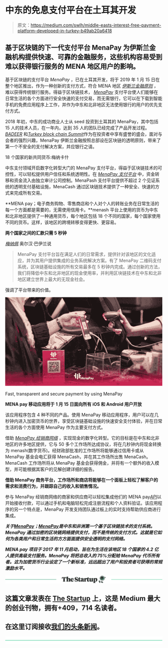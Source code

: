 # 中东的免息支付平台在土耳其开发

> 原文：<https://medium.com/swlh/middle-easts-interest-free-payment-platform-developed-in-turkey-b49ab20a6418>

## 基于区块链的下一代支付平台 MenaPay 为伊斯兰金融机构提供快速、可靠的金融服务，这些机构容易受到难以获得银行服务的 MENA 地区用户的影响。

基于区块链的支付平台 *MenaPay* ，已在土耳其开发，将于 2019 年 1 月 15 日在整个地区推出，作为一种创新的支付方式，符合 MENA 地区 [*伊斯兰金融原则*](http://saudigazette.com.sa/article/551713/BUSINESS/Mideast-interest-free-payment-platform-developed-in-Turkey) ，难以获得传统银行服务。得益于区块链技术， [*MenaPay*](https://menapay.io) 支付平台使人们能够在日常生活的各个方面进行安全快速的支付交易，而无需银行，它可以在下载到智能手机的免费应用程序上工作，并作为中东和北非地区无法使用银行的用户的优先支付方式。

2018 年初，中东的成功商业人士从 seed 投资到土耳其的 MenaPay，其中包括 15 人的技术人员，在一年内，达到 35 人的团队已经完成了产品开发过程。 [*BADEER*](/menapay/menapay-have-met-150-foreign-investors-from-50-countries-at-the-badeer-i-d38660a8406c) 和[*Turkey block chain Summit*](https://insidecrypto.today/menapay-sponsors-revolutionary-blockchain-turkey-summit-2018)作为在投资者中享有盛誉的盛会，面对与会者的强烈兴趣，MenaPay 伊斯兰金融按照总部设在区块链的透明原则，带来了第一个不安全的支付解决方案，并应银行之请。

18 个国家的新共同货币:梅纳卡什

中东支付领域开启数字化转型大门的 MenaPay 支付平台，得益于区块链技术的可控性，可以轻松提供用户信任和系统透明性。在 [*MenaPay 支付平台*](https://www.menapay.io/#how-it-works) 中，资金转移和资金流入由独立审计公司控制。MenaPash 支付平台提供不超过 2 个见证系统的透明支付基础设施，MenaCash 通过区块链技术提供了一种安全、快速的方式来完成所有交易。

**MENA pay；电子商务购物、零售商店和个人对个人的转账业务在日常生活的每一个方面都是需要的，无需使用信用卡。**menash 平台上使用的货币为中东和北非地区提供了一种通用货币，每个地区包括 18 个不同的国家，每个国家使用不同的货币。这样，该地区的跨境转移变得更快、更容易。

**两个国家之间的汇款只需 5 秒钟**

[*梅纳佩*](https://www.menapay.io/#team-team) 奥尔汉·巴伊兰说

> MenaPay 支付平台旨在满足人们的日常需求，提供针对该地区的文化适应，并为其用户提供集成的业务系统解决方案。有了 MenaPay 二维码支付系统，区块链基础设施的所有交易最多在 5 秒钟内完成。通过创新的方法，我们将降低中东和北非地区的现金使用率，并利用区块链技术在中东和北非地区建立世界上最大的无现金社会。

强调了平台带来的价值。

![](img/f1e53c8b5ac3011e14cdedc214f7ebd2.png)

Fast, transparent and secure payment by using MenaPay

**MENA pay 移动应用将于 1 月 15 日面向所有 iOS 和 Android 用户开放**

该应用程序包含 4 种不同的产品。使用 MenaPay 移动应用程序，用户可以在几秒钟内进入加密货币的世界，享受区块链基础设施的快速安全支付体验，并在日常生活的各个方面使用 MenaPay 作为主要支付方式。

借助 [*MenaPay 经销商网络*](/menapay/introducing-dashboards-merchant-and-reseller-2a3a5c51ac38) ，实现现金的数字化转型。它的目标是在中东和北非地区的许多地区提供，它与 50 多个工作场所达成协议，将在几秒钟内将现金转换为 menash(数字货币)。经财政部批准的工作场所将能够通过信用卡或从 MenaPay 基金会电汇获得 MenaCash，并在其工作场所出售 MenaCash。MenaCash 工作场所将从 MenaPay 基金会获得佣金，并将有一个额外的收入模型，并可能根据其客户的见解创建详细的报告。

**借助 MenaPay 商务平台，工作场所和商店将能够在一个面板上轻松了解客户的需求和消费行为，并跟踪自己的收入和销售情况。**

参与 MenaPay 经销商网络的商家和供应商可以轻松集成他们的 MENA pay[*API*](https://www.menapay.io/#products)以开始接收付款，可以通过手机和电脑轻松完成注册流程和个人资料验证。该应用程序的另一个特点是，MenaPay 开发支持团队通过板上的实时支持帮助供应商进行集成。

***关于***[***MenaPay***](https://menapay.io)***；***[***MenaPay***](https://menapay.io)***是中东和非洲第一个基于区块链技术的支付系统。MenaPay 通过加密的区块链网络提供支付，而不是传统的支付方式。这就是它如何为各类用户和日常生活的方方面面提供安全透明的支付网络。***

***MENA pay 项目于 2017 年 11 月启动，旨在为生活在该地区 18 个国家的 4.2 亿人提供高级支付服务。MenaPay 将把总收入的 75%分配给 MenaPay 代币所有者。这为加密货币行业设定了一个新标准，远远超出了用户和投资者可获得的常规激励水平。***

[![](img/308a8d84fb9b2fab43d66c117fcc4bb4.png)](https://medium.com/swlh)

## 这篇文章发表在 [The Startup](https://medium.com/swlh) 上，这是 Medium 最大的创业刊物，拥有+409，714 名读者。

## 在这里订阅接收[我们的头条新闻](http://growthsupply.com/the-startup-newsletter/)。

[![](img/b0164736ea17a63403e660de5dedf91a.png)](https://medium.com/swlh)